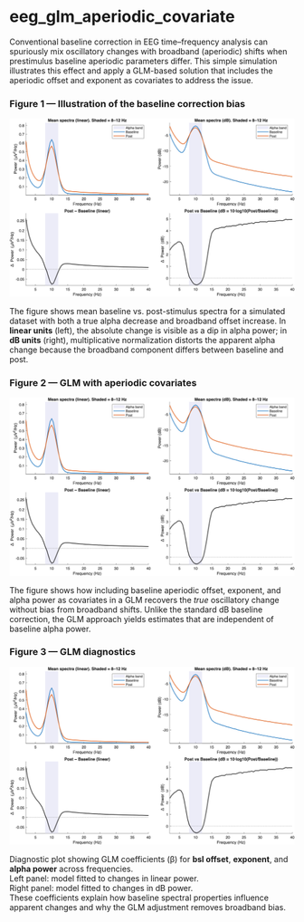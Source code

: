 # eeg_glm_aperiodic_covariate
Conventional baseline correction in EEG time–frequency analysis can spuriously mix oscillatory changes with broadband (aperiodic) shifts when prestimulus baseline aperiodic parameters differ. This simple simulation illustrates this effect and apply a GLM-based solution that includes the aperiodic offset and exponent as covariates to address the issue. 


### Figure 1 — Illustration of the baseline correction bias

![Figure 1](https://github.com/amisepa/eeg_glm_aperiodic_covariate/blob/main/fig1.png?raw=true&v=2)

The figure shows mean baseline vs. post-stimulus spectra for a simulated dataset with both a true alpha decrease and broadband offset increase. In **linear units** (left), the absolute change is visible as a dip in alpha power; in **dB units** (right), multiplicative normalization distorts the apparent alpha change because the broadband component differs between baseline and post.


### Figure 2 — GLM with aperiodic covariates

![Figure 2](https://github.com/amisepa/eeg_glm_aperiodic_covariate/blob/main/fig1.png?raw=true&v=2)


The figure shows how including baseline aperiodic offset, exponent, and alpha power as covariates in a GLM recovers the *true* oscillatory change without bias from broadband shifts. Unlike the standard dB baseline correction, the GLM approach yields estimates that are independent of baseline alpha power.


### Figure 3 — GLM diagnostics

![Figure 3](https://github.com/amisepa/eeg_glm_aperiodic_covariate/blob/main/fig1.png?raw=true&v=2)

Diagnostic plot showing GLM coefficients (β) for **bsl offset**, **exponent**, and **alpha power** across frequencies.  
Left panel: model fitted to changes in linear power.  
Right panel: model fitted to changes in dB power.  
These coefficients explain how baseline spectral properties influence apparent changes and why the GLM adjustment removes broadband bias.


